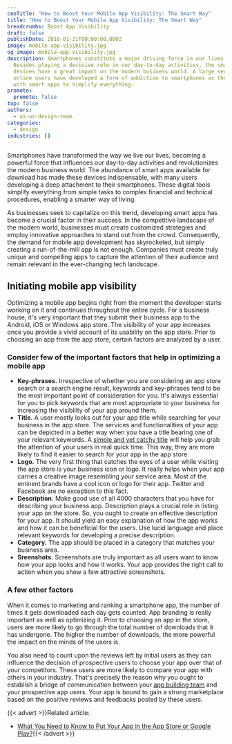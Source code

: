 ```yaml
---
ceoTitle: "How to Boost Your Mobile App Visibility: The Smart Way"
title: "How to Boost Your Mobile App Visibility: The Smart Way"
breadcrumbs: Boost App Visibility
draft: false
publishDate: 2018-01-21T00:00:00.000Z
image: mobile-app-visibility.jpg
og_image: mobile-app-visibility.jpg
description: Smartphones constitute a major driving force in our lives today.
  Besides playing a decisive role in our day-to-day activities, the smart
  devices have a great impact on the modern business world. A large section of
  online users have developed a form of addiction to smartphones as they come
  with smart apps to simplify everything.
promote:
  promote: false
top: false
authors:
  - ui-ux-design-team
categories:
  - design
industries: []
---
```

Smartphones have transformed the way we live our lives, becoming a powerful force that influences our day-to-day activities and revolutionizes the modern business world. The abundance of smart apps available for download has made these devices indispensable, with many users developing a deep attachment to their smartphones. These digital tools simplify everything from simple tasks to complex financial and technical procedures, enabling a smarter way of living.

As businesses seek to capitalize on this trend, developing smart apps has become a crucial factor in their success. In the competitive landscape of the modern world, businesses must create customized strategies and employ innovative approaches to stand out from the crowd. Consequently, the demand for mobile app development has skyrocketed, but simply creating a run-of-the-mill app is not enough. Companies must create truly unique and compelling apps to capture the attention of their audience and remain relevant in the ever-changing tech landscape.

## Initiating mobile app visibility

Optimizing a mobile app begins right from the moment the developer starts working on it and continues throughout the entire cycle. For a business house, it's very important that they submit their business app to the Android, iOS or Windows app store. The visibility of your app increases once you provide a vivid account of its usability on the app store. Prior to choosing an app from the app store, certain factors are analyzed by a user.

### Consider few of the important factors that help in optimizing a mobile app

* **Key-phrases.** Irrespective of whether you are considering an app store search or a search engine result, keywords and key-phrases tend to be the most important point of consideration for you. It's always essential for you to pick keywords that are most appropriate to your business for increasing the visibility of your app around them.
* **Title.** A user mostly looks out for your app title while searching for your business in the app store. The services and functionalities of your app can be depicted in a better way when you have a title bearing one of your relevant keywords. A [simple and yet catchy title](https://businessnameguide.com/mobile-app) will help you grab the attention of your users in real quick time. This way, they are more likely to find it easier to search for your app in the app store.
* **Logo.** The very first thing that catches the eyes of a user while visiting the app store is your business icon or logo. It really helps when your app carries a creative image resembling your service area. Most of the eminent brands have a cool icon or logo for their app. Twitter and Facebook are no exception to this fact.
* **Description.** Make good use of all 4000 characters that you have for describing your business app. Description plays a crucial role in listing your app on the store. So, you ought to create an effective description for your app. It should yield an easy explanation of how the app works and how it can be beneficial for the users. Use lucid language and place relevant keywords for developing a precise description.
* **Category.** The app should be placed in a category that matches your business area.
* **Sreenshots.** Screenshots are truly important as all users want to know how your app looks and how it works. Your app provides the right call to action when you show a few attractive screenshots.

### A few other factors

When it comes to marketing and ranking a smartphone app, the number of times it gets downloaded each day gets counted. App branding is really important as well as optimizing it. Prior to choosing an app in the store, users are more likely to go through the total number of downloads that it has undergone. The higher the number of downloads, the more powerful the impact on the minds of the users is.

You also need to count upon the reviews left by initial users as they can influence the decision of prospective users to choose your app over that of your competitors. These users are more likely to compare your app with others in your industry. That's precisely the reason why you ought to establish a bridge of communication between your [app building team](https://anadea.info/services/mobile-development) and your prospective app users. Your app is bound to gain a strong marketplace based on the positive reviews and feedbacks posted by these users.

{{< advert >}}Related article:

* [What You Need to Know to Put Your App in the App Store or Google Play?](https://anadea.info/blog/how-to-put-your-app-in-the-app-store-or-google-play){{< /advert >}}

